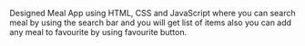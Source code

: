 Designed Meal App using HTML, CSS and JavaScript where you can search meal by using the search bar and you will get list of items also you can add any meal to favourite by using favourite button.
